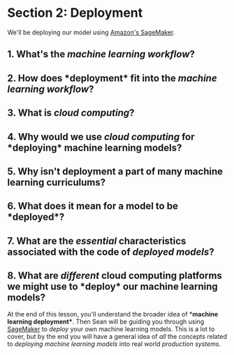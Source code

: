 # Section 2: Deployment

We'll be deploying our model using [Amazon's SageMaker](https://aws.amazon.com/sagemaker/).

## 1. What's the *machine learning workflow*?

## 2. How does ***deployment\*** fit into the *machine learning workflow*?

## 3. What is *cloud computing*?

## 4. Why would we use *cloud computing* for ***deploying\*** machine learning models?

## 5. Why isn't deployment a part of many machine learning curriculums?

## 6. What does it mean for a model to be ***deployed\***?

## 7. What are the *essential* characteristics associated with the code of *deployed models*?

## 8. What are *different* cloud computing platforms we might use to ***deploy\*** our machine learning models?

At the end of this lesson, you'll understand the broader idea of ***machine learning deployment\***. Then Sean will be guiding you through using [SageMaker](https://aws.amazon.com/sagemaker/) to *deploy* your own machine learning models. This is a lot to cover, but by the end you will have a general idea of *all* the concepts related to *deploying machine learning models* into real world *production systems*.